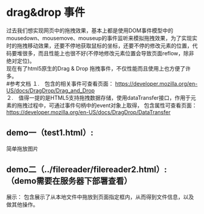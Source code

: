 drag&drop 事件
==============
过去我们想实现网页中的拖拽效果，基本上都是使用DOM事件模型中的mousedown、mousemove、mouseup的事件监听来模拟拖拽效果，为了实现实时的拖拽移动效果，还要不停地获取鼠标的坐标，还要不停的修改元素的位置，代码要堆很多，而且性能上也很不好(不停地修改元素位置会导致页面reflow，除非绝对定位)。<br />
现在有了html5原生的Drag & Drop 拖拽事件，不仅性能而且使用上也方便了许多。<br />
#参考文档
１.　包含的相关事件可查看页面： https://developer.mozilla.org/en-US/docs/DragDrop/Drag_and_Drop <br />
２.　值得一提的是HTML5支持拖拽数据存储，使用dataTransfer接口，作用于元素的拖拽过程中，可通过事件句柄中的event对象上取得， 包含属性可查看页面：  https://developer.mozilla.org/en-US/docs/DragDrop/DataTransfer <br />
## demo一（test1.html）:
简单拖放图片

## demo二（../filereader/filereader2.html）: （demo需要在服务器下部署查看）
展示： 包含展示了从本地文件中拖放到页面指定框内，从而得到文件信息，以及做其他操作。




